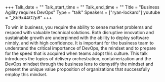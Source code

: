+++
Talk_date = ""
Talk_start_time = ""
Talk_end_time = ""
Title = "Business Agility requires DevOps"
Type = "talk"
Speakers = ["ryan-lockard"]
youtube = "_8b9x44G2p8"
+++

To win in business, you require the ability to sense market problems and respond with valuable technical solutions. Both disruptive innovation and sustainable growth are underpinned with the ability to deploy software nimbly, and with high confidence. It is important for the business team to understand the critical importance of DevOps, the mindset and to prepare for the speed that is acquired when teams adopt this culture. This talk introduces the topics of delivery orchestration, containerization and the DevOps mindset through the business lens to demystify the mindset and present the unique value proposition of organizations that successfully employ this mindset.
